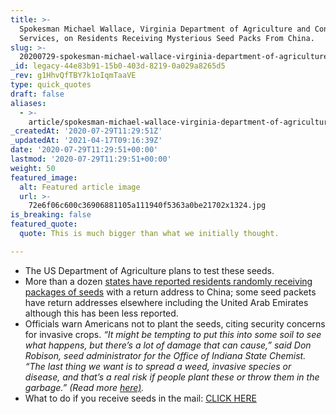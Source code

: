 ```yaml
---
title: >-
  Spokesman Michael Wallace, Virginia Department of Agriculture and Consumer
  Services, on Residents Receiving Mysterious Seed Packs From China.
slug: >-
  20200729-spokesman-michael-wallace-virginia-department-of-agriculture-and-consumer-services-on-residents-receiving-mysterious-seed-packs-from-china
_id: legacy-44e83b91-15b0-403d-8219-0a029a8265d5
_rev: g1HhvQfTBY7k1oIqmTaaVE
type: quick_quotes
draft: false
aliases:
  - >-
    article/spokesman-michael-wallace-virginia-department-of-agriculture-and-consumer-services-on-residents-receiving-mysterious-seed-packs-from-china/
_createdAt: '2020-07-29T11:29:51Z'
_updatedAt: '2021-04-17T09:16:39Z'
date: '2020-07-29T11:29:51+00:00'
lastmod: '2020-07-29T11:29:51+00:00'
weight: 50
featured_image:
  alt: Featured article image
  url: >-
    72e6f06c600c36906881105a111940f5363a0be21702x1324.jpg
is_breaking: false
featured_quote:
  quote: This is much bigger than what we initially thought.

---
```

* The US Department of Agriculture plans to test these seeds.
* More than a dozen [states have reported residents randomly receiving packages of seeds](https://www.wsj.com/articles/federal-officials-testing-mystery-seeds-mailed-to-u-s-residents-11595978122) with a return address to China; some seed packets have return addresses elsewhere including the United Arab Emirates although this has been less reported.
* Officials warn Americans not to plant the seeds, citing security concerns for invasive crops. _“It might be tempting to put this into some soil to see what happens, but there’s a lot of damage that can cause,” said Don Robison, seed administrator for the Office of Indiana State Chemist. “The last thing we want is to spread a weed, invasive species or disease, and that’s a real risk if people plant these or throw them in the garbage.” (Read more [here)](https://www.wsj.com/articles/federal-officials-testing-mystery-seeds-mailed-to-u-s-residents-11595978122)._
* What to do if you receive seeds in the mail: [CLICK HERE](https://www.usatoday.com/story/news/nation/2020/07/28/usda-advice-plant-unsolicited-seeds-china/5525129002/)